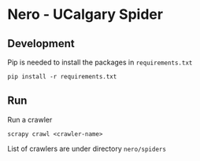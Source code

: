 
# Nero - UCalgary Spider

## Development

Pip is needed to install the packages in `requirements.txt`

```
pip install -r requirements.txt
```

## Run

Run a crawler

`scrapy crawl <crawler-name>`

List of crawlers are under directory `nero/spiders`

